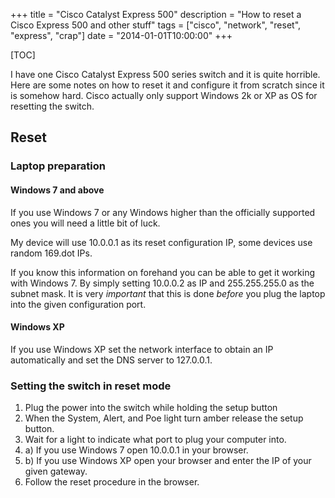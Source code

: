 +++
title = "Cisco Catalyst Express 500"
description = "How to reset a Cisco Express 500 and other stuff"
tags = ["cisco", "network", "reset", "express", "crap"]
date = "2014-01-01T10:00:00"
+++

[TOC]

I have one Cisco Catalyst Express 500 series switch and it is quite horrible. Here are some notes on how to reset it and configure it from scratch since it is somehow hard. Cisco actually only support Windows 2k or XP as OS for resetting the switch.

## Reset

### Laptop preparation

#### Windows 7 and above
If you use Windows 7 or any Windows higher than the officially supported ones you will need a little bit of luck.

My device will use 10.0.0.1 as its reset configuration IP, some devices use random 169.dot IPs.

If you know this information on forehand you can be able to get it working with Windows 7. By simply setting 10.0.0.2 as IP and 255.255.255.0 as the subnet mask. It is very _important_ that this is done _before_ you plug the laptop into the given configuration port.

#### Windows XP
If you use Windows XP set the network interface to obtain an IP automatically and set the DNS server to 127.0.0.1.


### Setting the switch in reset mode

1. Plug the power into the switch while holding the setup button
2. When the System, Alert, and Poe light turn amber release the setup button.
3. Wait for a light to indicate what port to plug your computer into.
4. a) If you use Windows 7 open 10.0.0.1 in your browser.
4. b) If you use Windows XP open your browser and enter the IP of your given gateway.
5. Follow the reset procedure in the browser.
